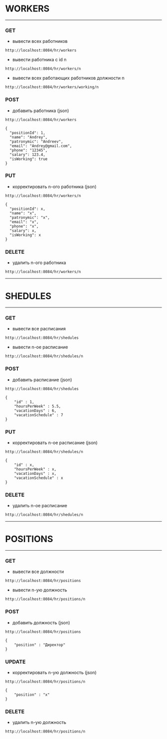 # WORKERS
---
### GET
- вывести всех работников
```
http://localhost:8084/hr/workers
```
- вывести работника с id n
```
http://localhost:8084/hr/workers/n
```
- вывести всех работающих работников должности n
```
http://localhost:8084/hr/workers/working/n
```
### POST
* добавить работника (json)
```
http://localhost:8084/hr/workers
```
```
{  
  "positionId": 1,
  "name": "Andrey",
  "patronymic": "Andreev",
  "email": "Andrey@gmail.com",
  "phone": "12345",
  "salary": 123.4,
  "isWorking": true
}
```
### PUT
- корректировать n-ого работника (json)
```
http://localhost:8084/hr/workers/n
```
``` 
{
  "positionId": x,
  "name": "x",
  "patronymic": "x",
  "email": "x",
  "phone": "x",
  "salary": x,
  "isWorking": x
}
```
### DELETE
- удалить n-ого работника
```
http://localhost:8084/hr/workers/n
```
---
# SHEDULES
---
### GET
- вывести все расписания
```
http://localhost:8084/hr/shedules
```
- вывести n-ое расписание
```
http://localhost:8084/hr/shedules/n
```
### POST
- добавить расписание (json)
```
http://localhost:8084/hr/shedules
```
```
{
    "id" : 1,
    "hoursPerWeek" : 5.5,
    "vacationDays" : 6,
    "vacationSchedule" : 7
}
```
### PUT
- корректировать n-ое расписание (json)
```
http://localhost:8084/hr/shedules/n
```
```
{
    "id" : x,
    "hoursPerWeek" : x,
    "vacationDays" : x,
    "vacationSchedule" : x
}
```
### DELETE
- удалить n-ое расписание
```
http://localhost:8084/hr/shedules/n
```
---
# POSITIONS
---
### GET
- вывести все должности
```
http://localhost:8084/hr/positions
```

- вывести n-ую должность
```
http://localhost:8084/hr/positions/n
```
### POST
- добавить должность (json)
```
http://localhost:8084/hr/positions
```
```
{
    "position" : "Директор"
}
```
### UPDATE
- корректировать n-ую должность (json)
```
http://localhost:8084/hr/positions/n
```
```
{
    "position" : "x"
}
```
### DELETE
- удалить n-ую должность
```
http://localhost:8084/hr/positions/n
```
